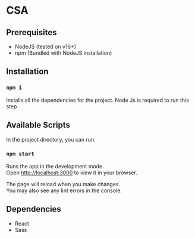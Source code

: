 # CSA

## Prerequisites

- NodeJS (tested on v16+)
- npm (Bundled with NodeJS installation)
## Installation

### `npm i`

Installs all the dependencies for the project. Node Js is required to run this step

## Available Scripts

In the project directory, you can run:

### `npm start`

Runs the app in the development mode.\
Open [http://localhost:3000](http://localhost:3000) to view it in your browser.

The page will reload when you make changes.\
You may also see any lint errors in the console.

## Dependencies

- React
- Sass